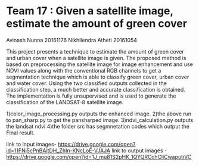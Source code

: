 # Team 17 : Given a satellite image, estimate the amount of green cover
Avinash Nunna 20161176
Nikhilendra Atheti 20161054

This project presents a technique to estimate the amount of green cover and urban cover when a satellite image is given. 
The proposed method is based on preprocessing the satellite image for image enhancement and use NDVI values along with the 
conventional RGB channels to get a segmentation technique which is able to classify green cover, urban cover and water 
cover. Using the two classified outputs collected in the classification step, a much better and accurate classification 
is obtained. The implementation is fully unsupervised and is used to generate the classification of the LANDSAT-8 
satellite image.

1)color_image_processing.py outputs the enhanced image.
2)the above run to pan_sharp.py to get the pansharped image.
3)ndvi_calculation.py outputs the landsat ndvi
4)the folder src has segmnetation codes which output the Final result.

link to input images- https://drive.google.com/open?id=11FNj5cPnBAitDH_ZhIn-KNcLoE-VJAJA
link to output images - https://drive.google.com/open?id=1J_mu81S2pHK_1QYQRCchCliCwaputiVC
